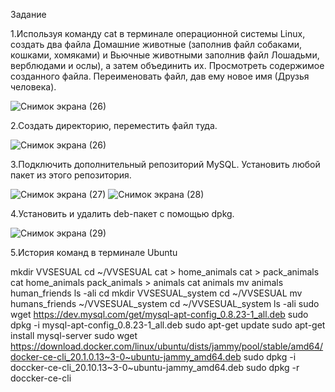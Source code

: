 Задание

1.Используя команду cat в терминале операционной системы Linux, создать два файла Домашние животные (заполнив файл собаками, кошками, хомяками) и Вьючные животными заполнив файл Лошадьми, верблюдами и ослы), а затем объединить их. Просмотреть содержимое созданного файла. Переименовать файл, дав ему новое имя (Друзья человека).

![Снимок экрана (26)](https://github.com/RUStAMERQ/qwerty/assets/131195804/9d7cc8ef-9fe2-4f62-890b-2125a2f4fdb8)

2.Создать директорию, переместить файл туда.

![Снимок экрана (26)](https://github.com/RUStAMERQ/qwerty/assets/131195804/cd76a3a3-bc7a-41de-9a9f-488654fa7687)

3.Подключить дополнительный репозиторий MySQL. Установить любой пакет из этого репозитория.

![Снимок экрана (27)](https://github.com/RUStAMERQ/qwerty/assets/131195804/de22da39-781d-4868-8418-c1de761f6526)
![Снимок экрана (28)](https://github.com/RUStAMERQ/qwerty/assets/131195804/be0d5866-5a1d-4cdd-b8ee-4458584c7b19)

4.Установить и удалить deb-пакет с помощью dpkg.

![Снимок экрана (29)](https://github.com/RUStAMERQ/qwerty/assets/131195804/d8aebbd3-9ee6-4f22-b62c-2e575f267e37)

5.История команд в терминале Ubuntu

mkdir VVSESUAL
cd ~/VVSESUAL
cat > home_animals
cat > pack_animals
cat home_animals pack_animals > animals
cat animals
mv animals human_friends
ls -ali
cd
mkdir VVSESUAL_system
cd ~/VVSESUAL
mv humans_friends ~/VVSESUAL_system
cd ~/VVSESUAL_system
ls -ali
sudo wget https://dev.mysql.com/get/mysql-apt-config_0.8.23-1_all.deb
sudo dpkg -i mysql-apt-config_0.8.23-1_all.deb
sudo apt-get update
sudo apt-get install mysql-server
sudo wget https://download.docker.com/linux/ubuntu/dists/jammy/pool/stable/amd64/docker-ce-cli_20.1.0.13~3-0~ubuntu-jammy_amd64.deb
sudo dpkg -i doccker-ce-cli_20.10.13~3-0~ubuntu-jammy_amd64.deb
sudo dpkg -r doccker-ce-cli

